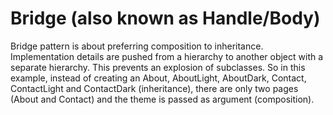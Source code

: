 # Bridge (also known as Handle/Body)

Bridge pattern is about preferring composition to inheritance.
Implementation details are pushed from a hierarchy to another object with a separate hierarchy.
This prevents an explosion of subclasses.
So in this example, instead of creating an About, AboutLight, AboutDark,
Contact, ContactLight and ContactDark (inheritance), there are only two pages (About and Contact) and
the theme is passed as argument (composition).
